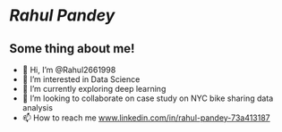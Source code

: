 # ***Rahul Pandey***
## Some thing about me!
- 👋 Hi, I’m @Rahul2661998
- 👀 I’m interested in Data Science
- 🌱 I’m currently exploring deep learning
- 💞️ I’m looking to collaborate on case study on NYC bike sharing data analysis
- 📫 How to reach me www.linkedin.com/in/rahul-pandey-73a413187

<!---
Rahul2661998/Rahul2661998 is a ✨ special ✨ repository because its `README.md` (this file) appears on your GitHub profile.
You can click the Preview link to take a look at your changes.
--->
